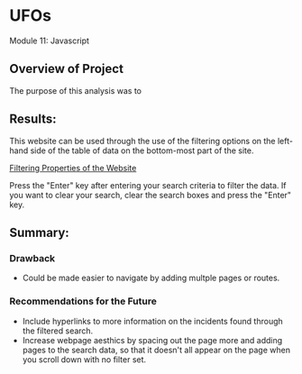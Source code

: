 # UFOs
Module 11: Javascript 

## Overview of Project
The purpose of this analysis was to 

## Results: 
This website can be used through the use of the filtering options on the left-hand side of the table of data on the bottom-most part of the site. 

[Filtering Properties of the Website](https://github.com/awar2170/UFOs/blob/main/static/images/Filter_Image_Chart.PNG)

Press the "Enter" key after entering your search criteria to filter the data.  If you want to clear your search, clear the search boxes and press the "Enter" key. 

## Summary: 
### Drawback
- Could be made easier to navigate by adding multple pages or routes. 

### Recommendations for the Future
- Include hyperlinks to more information on the incidents found through the filtered search. 
- Increase webpage aesthics by spacing out the page more and adding pages to the search data, so that it doesn't all appear on the page when you scroll down with no filter set. 
